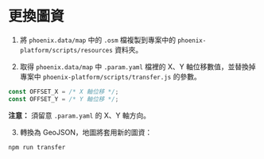 # 更換圖資

1. 將 `phoenix.data/map` 中的 `.osm` 檔複製到專案中的 `phoenix-platform/scripts/resources` 資料夾。

2. 取得 `phoenix.data/map` 中 `.param.yaml` 檔裡的 X、Y 軸位移數值，並替換掉專案中 `phoenix-platform/scripts/transfer.js` 的參數。

``` js
const OFFSET_X = /* X 軸位移 */;
const OFFSET_Y = /* Y 軸位移 */;
```

**注意：** 須留意 `.param.yaml` 的 X、Y 軸方向。

3. 轉換為 GeoJSON，地圖將套用新的圖資：

``` bash
npm run transfer
```
